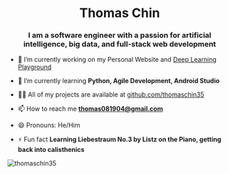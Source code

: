<h1 align="center">Thomas Chin</h1>
<h3 align="center">I am a software engineer with a passion for artificial intelligence, big data, and full-stack web development</h3>

- 🔭 I’m currently working on my Personal Website and [Deep Learning Playground](https://github.com/DSGT-DLP/Deep-Learning-Playground)

- 🌱 I’m currently learning **Python, Agile Development, Android Studio**

- 👨‍💻 All of my projects are available at [github.com/thomaschin35](github.com/thomaschin35)

- 📫 How to reach me **thomas081904@gmail.com**

- 😄 Pronouns: He/Him

- ⚡ Fun fact **Learning Liebestraum No.3 by Listz on the Piano, getting back into calisthenics**

<p><img align="center" src="https://github-readme-stats.vercel.app/api/top-langs?username=thomaschin35&show_icons=true&locale=en&layout=compact" alt="thomaschin35" /></p>

